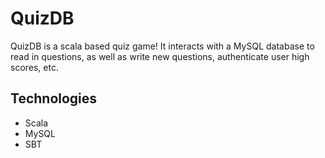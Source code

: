 # QuizDB
QuizDB is a scala based quiz game! It interacts with 
a MySQL database to read in questions, as well as write
new questions, authenticate user high scores, etc.

## Technologies
- Scala
- MySQL
- SBT